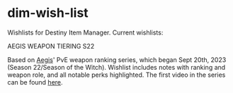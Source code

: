 # dim-wish-list
Wishlists for Destiny Item Manager. Current wishlists:

AEGIS WEAPON TIERING S22

Based on [Aegis](https://www.youtube.com/@TheAegisRelic)' PvE weapon ranking series, which began Sept 20th, 2023 (Season 22/Season of the Witch). Wishlist includes notes with ranking and weapon role, and all notable perks highlighted. The first video in the series can be found [here](https://www.youtube.com/watch?v=4OSIwLTVV14).
